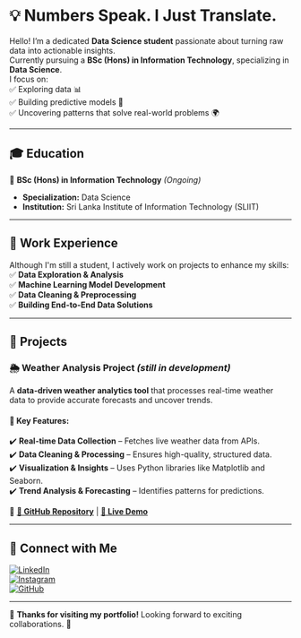 # 💡 Numbers Speak. I Just Translate.
 

Hello! I’m a dedicated **Data Science student** passionate about turning raw data into actionable insights.  
Currently pursuing a **BSc (Hons) in Information Technology**, specializing in **Data Science**.  
I focus on:  
✅ Exploring data 📊  
✅ Building predictive models 🤖  
✅ Uncovering patterns that solve real-world problems 🌍  

---

## 🎓 Education  
📍 **BSc (Hons) in Information Technology** *(Ongoing)*  
- **Specialization:** Data Science  
- **Institution:** Sri Lanka Institute of Information Technology (SLIIT)  

---

## 💼 Work Experience  
Although I'm still a student, I actively work on projects to enhance my skills:  
✅ **Data Exploration & Analysis**  
✅ **Machine Learning Model Development**  
✅ **Data Cleaning & Preprocessing**  
✅ **Building End-to-End Data Solutions**  

---

## 🔬 Projects  

### 🌦 Weather Analysis Project  *(still in development)*
A **data-driven weather analytics tool** that processes real-time weather data to provide accurate forecasts and uncover trends.  

#### 🔹 Key Features:  
✔️ **Real-time Data Collection** – Fetches live weather data from APIs.  
✔️ **Data Cleaning & Processing** – Ensures high-quality, structured data.  
✔️ **Visualization & Insights** – Uses Python libraries like Matplotlib and Seaborn.  
✔️ **Trend Analysis & Forecasting** – Identifies patterns for predictions.  


📌 **[🔗 GitHub Repository](https://github.com/Im45h4/Weather-api)** | **[🔗 Live Demo](#)**  

---

## 🔗 Connect with Me  

[![LinkedIn](https://img.shields.io/badge/LinkedIn-0077B5?style=for-the-badge&logo=linkedin&logoColor=white)](https://www.linkedin.com/in/im45h4)  
[![Instagram](https://img.shields.io/badge/Instagram-E4405F?style=for-the-badge&logo=instagram&logoColor=white)](https://www.instagram.com/im45h4/)  
[![GitHub](https://img.shields.io/badge/GitHub-181717?style=for-the-badge&logo=github&logoColor=white)](https://github.com/im45h4)  

---

📌 **Thanks for visiting my portfolio!** Looking forward to exciting collaborations. 🚀  
